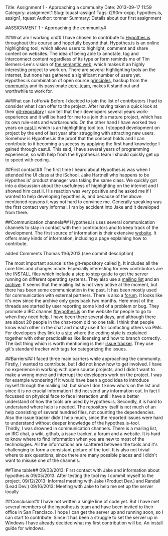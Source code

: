 Title: Assignment 1 - Approaching a community
Date: 2013-09-17 11:59
Category: assignment1
Slug: tquast-assign1
Tags: i290m-ocpp, hypothes.is, assign1, tquast
Author: tomnar
Summary: Details about our first assignment

#ASSIGNMENT 1 - Approaching the community#

##What am I working on##
I have chosen to contribute to [Hypothes.is](http://hypothes.is/) throughout this course and hopefully beyond that. Hypothes.is is an online highlighting tool, which allows users to highlight, comment and share content on websites. The idea of being able to annotate, tag and interconnect content regardless of its type or form reminds me of Tim Berners-Lee's vision of [the semantic web](http://www.scientificamerican.com/article.cfm?id=the-semantic-web), which makes it an highly interesting project to work on. There are several highlighting tools on the internet, but none has gathered a significant number of users yet. Hypothes.is combination of open source [principles](http://hypothes.is/principles/), backup from the [community](http://www.kickstarter.com/projects/dwhly/hypothesis-taking-peer-review-to-the-internet) and its passionate [core-team](http://hypothes.is/who/), makes it stand out and worthwhile to work for.

##What can I offer##
Before I decided to join the list of contributors I had to consider what I can offer to the project. After having taken a quick look at their [git-repository](https://github.com/hypothesis/h/) I can tell that their developers several years work-experience and it will be hard for me to a join this mature project, which has its own rule-sets and workarounds. On the other hand I have worked two years on [cast.li](http://cast.li) which is an highlighting tool too. I stopped development on project by the end of last year after struggling with attracting new users. Somehow is Hypothes.is the proof that the concept holds and I can contribute to it becoming a success by applying the first hand knowledge I gained through cast.li. This said, I have several years of programming experience, so with help from the hypothes.is team I should quickly get up to speed with coding.

##First contact##
The first time I heard about Hypothes.is was when I attended the UI class at the iSchool. Jake Hartnell who happens to be Hypothes.is' product manager was taking the same class. We quickly got into a discussion about the usefulness of highlighting on the internet and I showed him cast.li. His reaction was very positive and he asked me if I wanted to help developing hypothes.is, and because of the above mentioned reasons it was not hard to convince me. Generally speaking was the first contact very informal. I ran by accident into Jake and it developed from there.

##Communication channels##
Hypothes.is uses several communication channels to stay in contact with their contributors and to keep track of the development. 
The first source of information is their extensive [website](http://hypothes.is/). It offers many kinds of information, including a page explaining how to contribute.

added Comments Thomas 11/6/2013 (see commit description)


The most important source is the git-repository called [h](https://github.com/hypothesis/h/). It includes all the core files and changes made. Especially interesting for new contributors are the INSTALL files which include a step to step guide to get the server running on different operating systems.
They also use a [mailing list](mailto:dev+subscribe@list.hypothes.is) and an [archive](http://list.hypothes.is/archive/dev/). It seems that the mailing list is not very active at the moment, but there has been some communication in the past. It has been mostly used for communication with external partners.
There is also a [forum](https://groups.google.com/forum/#!forum/hypothesis-forum). It looks like it's new since the archive only goes back two months. Here most of the threads are started by user reporting some kind of a problem or bug.
They promote a IRC channel [#hypothes.is](http://webchat.freenode.net/?channels=hypothes.is) on the website for people to go to when they need help. I have been there several days, and although there are about 20 people in the chat-room did no one talk. I think that people know each other in the chat and mostly use it for contacting others via PMs.
For developers they link to a [site](https://github.com/hypothesis/h/blob/develop/CONTRIBUTING.rst) where the coding style is explained together with other practicalities like licensing and how to branch correctly.
The last thing which is worth mentioning is their [issue tracker](https://github.com/hypothesis/h/issues). They use git's standard tracker with tags for categorizing the issues.

##Barriers##
I faced three main barriers while approaching the community.
Firstly, I wanted to contribute, but I did not know how to get involved. I have no experience in working with open source projects, and I didn't want to make a wrong move and interrupt the developers work on the project. I was for example wondering if it would have been a good idea to introduce myself through the mailing list, but since I don't know who's on the list and since it is no crucial information I did not send any information out. In fact I focussed on physical face to face interaction until I have a better understand of how the tools are used by Hypothes.is. 
Secondly, it is hard to understand where help is needed. The repository itself is not much of an help consisting of several hundred files, not counting the dependencies. Also the issue tracker didn't help much, since the reported issues were hard to understand without deeper knowledge of the hypothes.is-tool.  
Thirdly, I was drowned in communication channels. There is a mailing list, an IRC chat, a wiki, github, a issue tracker, a forum and a website. It is hard to know where to find information when you are new to most of the technologies. All the informations are scattered between the tools and it's challenging to form a consistant picture of the tool. It is also not trivial where to ask questions, since there are many possible places and I didn't want to misuse one of the channels. 

##Time table##
09/03/2013: First contact with Jake and information about hypothes.is
09/05/2013: After testing the tool my I commit myself to the project.
09/12/2013: Informal meeting with Jake (Product Dev.) and Randall (Lead Dev.)
09/16/2013: Meeting with Jake to help me set up the server locally

##Conclusion##
I have not written a single line of code yet. But I have met several members of the hypothes.is team and have been invited to their office in San Francisco. I hope I can get the server up and running soon, so I can start to contribute. Since it has been a struggle to set the server up in Windows I have already decided what my first contribution will be. An install guide for windows. 
